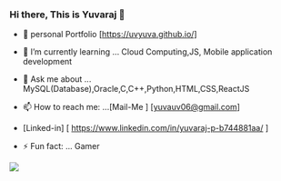 ### Hi there, This is Yuvaraj 👋



- 🔭  personal Portfolio [https://uvyuva.github.io/]

- 🌱 I’m currently learning ...  Cloud Computing,JS, Mobile application development

- 💬 Ask me about ... MySQL(Database),Oracle,C,C++,Python,HTML,CSS,ReactJS

- 📫 How to reach me: ...[Mail-Me ] [yuvauv06@gmail.com]

-  [Linked-in] [ https://www.linkedin.com/in/yuvaraj-p-b744881aa/ ]

- ⚡ Fun fact: ... Gamer


![](https://komarev.com/ghpvc/?username=uvyuva&style=flat-square&color=brightgreen)



<!--   <img align="left" alt="GitHub Stats" src="https://github-readme-stats.codestackr.vercel.app/api?username=uvyuva&show_icons=true&hide_border=true" />
 -->
</details>
